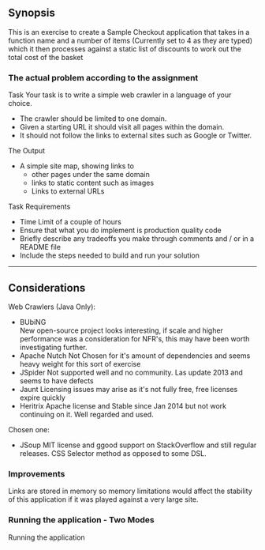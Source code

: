 ## Synopsis

This is an exercise to create a Sample Checkout application that takes in a function name 
and a number of items (Currently set to 4 as they are typed) which it then processes against 
a static list of discounts to work out the total cost of the basket 

### The actual problem according to the assignment
Task
Your task is to write a simple web crawler in a language of your choice.
* The crawler should be limited to one domain. 
* Given a starting URL it should visit all pages within the domain.
* It should not follow the links to external sites such as Google or Twitter.

The Output 
+ A simple site map, showing links to 
  - other pages under the same domain
  - links to static content such as images
  - Links to external URLs

Task Requirements
* Time Limit of a couple of hours
* Ensure that what you do implement is production quality code
* Briefly describe any tradeoffs you make through comments and / or in a README file
* Include the steps needed to build and run your solution

***
## Considerations


Web Crawlers (Java Only):

- BUbiNG          
New open-source project looks interesting, if scale and higher performance was a consideration for 
NFR's, this may have been worth investigating further.
- Apache Nutch
Not Chosen for it's amount of dependencies and seems heavy weight for this sort of exercise
- JSpider
Not supported well and no community.  Las update 2013 and seems to have defects
- Jaunt
Licensing issues may arise as it's not fully free, free licenses expire quickly
- Heritrix
Apache license and Stable since Jan 2014 but not work continuing on it.  Well regarded and used.

Chosen one:
- JSoup
MIT license and ggood support on StackOverflow and still regular releases.
CSS Selector method as opposed to some DSL.

### Improvements

Links are stored in memory so memory limitations would affect the stability of this application 
if it was played against a very large site.


 

### Running the application - Two Modes

Running the application 

